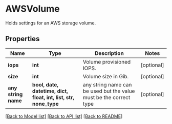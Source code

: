 # AWSVolume

Holds settings for an AWS storage volume.

## Properties
Name | Type | Description | Notes
------------ | ------------- | ------------- | -------------
**iops** | **int** | Volume provisioned IOPS. | [optional]
**size** | **int** | Volume size in Gib. | [optional]
**any string name** | **bool, date, datetime, dict, float, int, list, str, none_type** | any string name can be used but the value must be the correct type | [optional]

[[Back to Model list]](../README.md#documentation-for-models) [[Back to API list]](../README.md#documentation-for-api-endpoints) [[Back to README]](../README.md)

